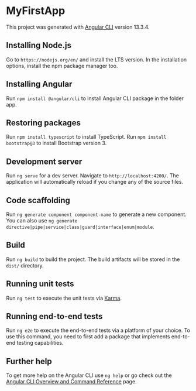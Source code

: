 # MyFirstApp

This project was generated with [Angular CLI](https://github.com/angular/angular-cli) version 13.3.4.

## Installing Node.js

Go to `https://nodejs.org/en/` and install the LTS version. In the installation options, install the npm package manager too.

## Installing Angular

Run `npm install @angular/cli` to install Angular CLI package in the folder app.

## Restoring packages

Run `npm install typescript` to install TypeScript. Run `npm install bootstrap@3` to install Bootstrap version 3.

## Development server

Run `ng serve` for a dev server. Navigate to `http://localhost:4200/`. The application will automatically reload if you change any of the source files.

## Code scaffolding

Run `ng generate component component-name` to generate a new component. You can also use `ng generate directive|pipe|service|class|guard|interface|enum|module`.

## Build

Run `ng build` to build the project. The build artifacts will be stored in the `dist/` directory.

## Running unit tests

Run `ng test` to execute the unit tests via [Karma](https://karma-runner.github.io).

## Running end-to-end tests

Run `ng e2e` to execute the end-to-end tests via a platform of your choice. To use this command, you need to first add a package that implements end-to-end testing capabilities.

## Further help

To get more help on the Angular CLI use `ng help` or go check out the [Angular CLI Overview and Command Reference](https://angular.io/cli) page.
